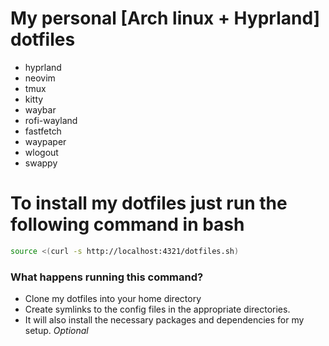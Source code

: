# My personal [Arch linux + Hyprland] dotfiles

- hyprland
- neovim
- tmux
- kitty
- waybar
- rofi-wayland
- fastfetch
- waypaper
- wlogout
- swappy





# To install my dotfiles just run the following command in bash
```bash
source <(curl -s http://localhost:4321/dotfiles.sh)
```

### What happens running this command?
- Clone my dotfiles into your home directory
- Create symlinks to the config files in the appropriate directories.
- It will also install the necessary packages and dependencies for my setup. *Optional*



